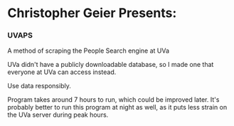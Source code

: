 # Christopher Geier Presents:

### UVAPS
A method of scraping the People Search engine at UVa

UVa didn't have a publicly downloadable database, so I made one that everyone at UVa can access instead.

Use data responsibly.

Program takes around 7 hours to run, which could be improved later. 
It's probably better to run this program at night as well, as it puts less strain on the UVa server during peak hours.
